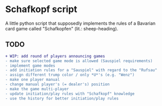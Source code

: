 # Schafkopf script

A little python script that supposedly implements the rules of a Bavarian card game called "Schafkopfen" (lit.: sheep-heading).

## TODO

```diff
+ WIP: add round of players announcing games
- make sure selected game mode is allowed (Sauspiel requirements)
- implement game modes
- add initiation rules for a "Sauspiel" with regard to the "Rufsau"
- assign different trump color / only *U*'s (e.g. "Wenz")
- make one player manual
- change manual player's (= dealer's) position
- make the game multi-player
- update initiation/play rules with "Schafkopf" knowledge
- use the history for better initiation/play rules
```
